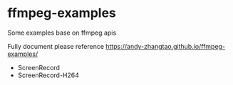 # ffmpeg-examples
Some examples base on ffmpeg apis

Fully document please reference https://andy-zhangtao.github.io/ffmpeg-examples/

* ScreenRecord
* ScreenRecord-H264